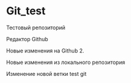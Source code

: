 # Git_test
Тестовый репозиторий

Редактор Github

Новые изменения на Github 2.

Новые изменения из локального репозитория

Изменение новой ветки test git
